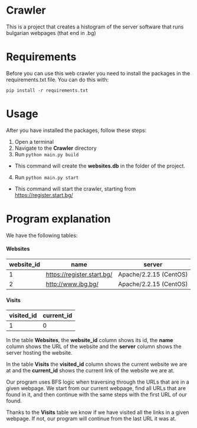 # Crawler

This is a project that creates a histogram of the server software that runs bulgarian webpages (that end in .bg)

# Requirements

Before you can use this web crawler you need to install the packages in the requirements.txt file. You can do this with:

```
pip install -r requirements.txt
```

# Usage

After you have installed the packages, follow these steps:

1. Open a terminal
2. Navigate to the __Crawler__ directory
3. Run ```python main.py build```
- This command will create the __websites.db__ in the folder of the project.
4. Run ```python main.py start```
- This command will start the crawler, starting from https://register.start.bg/

# Program explanation

We have the following tables:
#### Websites
website_id  |  name  |  server  |
----------- | ------ | -------- |
1  |  https://register.start.bg/  |  Apache/2.2.15 (CentOS)  |
2  |  http://www.ibg.bg/  |  Apache/2.2.15 (CentOS)  |

#### Visits
visited_id  |  current_id  |
----------- | ------ |
1  |  0  |

In the table __Websites__, the __website_id__ column shows its id, the __name__ column shows the URL of the website and the __server__ column shows the server hosting the website.

In the table __Visits__ the __visited_id__ column shows the current website we are at and the __current_id__ shows the current link of the website we are at.

Our program uses BFS logic when traversing through the URLs that are in a given webpage. We start from our current webpage, find all URLs that are found in it, and then continue with the same steps with the first URL of our found.

Thanks to the __Visits__ table we know if we have visited all the links in a given webpage. If not, our program will continue from the last URL it was at.
